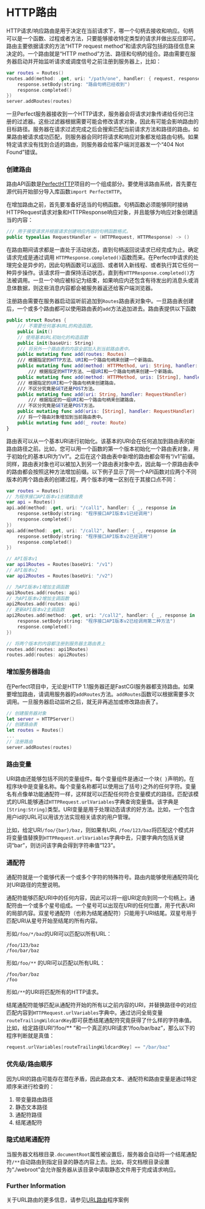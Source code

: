 # HTTP路由

HTTP请求/响应路由是用于决定在当前请求下，哪一个句柄去接收和响应。句柄可以是一个函数、过程或者方法，只要能够接收特定类型的请求并做出反应即可。路由主要依据请求的方法“HTTP request method”和请求内容包括的路径信息来决定的。一个路由就是“HTTP method”方法、路径和句柄的组合。路由需要在服务器启动并开始监听请求或调度信号之前注册到服务器上，比如：

``` swift
var routes = Routes()
routes.add(method: .get, uri: "/path/one", handler: { request, response in
    response.setBody(string: "路由句柄已经收到")
    response.completed()
})
server.addRoutes(routes)
```

一旦Perfect服务器接收到一个HTTP请求，服务器会将请求对象传递给任何已注册的过滤器。这些过滤器根据需要可能会修改请求对象，因此有可能会影响路由的目标路径。服务器在请求过滤完成之后会搜索匹配当前请求方法和路径的路由。如果路由被请求成功匹配，则服务器会同时将请求和响应对象都发给路由句柄。如果特定请求没有找到合适的路由，则服务器会给客户端浏览器发一个“404 Not Found”错误。

### 创建路由

路由API函数是[PerfectHTTP](https://github.com/PerfectlySoft/Perfect-HTTP)项目的一个组成部分。要使用该路由系统，首先要在源代码开始部分导入库函数```import PerfectHTTP```。

在增加路由之前，首先要准备好适当的句柄函数。句柄函数必须能够同时接纳HTTPRequest请求对象和HTTPResponse响应对象，并且能够为响应对象创建适当的内容：

``` swift
/// 用于接受请求并根据请求创建响应内容的句柄函数格式。
public typealias RequestHandler = (HTTPRequest, HTTPResponse) -> ()
```
在路由期间请求都是一直处于活动状态，直到句柄返回说请求已经完成为止。确定请求完成是通过调用 ```HTTPResponse.completed()```函数而来。在Perfect中请求的处理完全是异步的，因此句柄函数可以返回、或者转入新线程、或者执行其它任何一种异步操作。该请求将一直保持活动状态，直到有```HTTPResponse.completed()```方法被调用。一旦一个响应被标记为结束，如果响应内还包含有待发出的消息头或消息体数据，则这些消息内容都会被服务器返还给客户端浏览器。

注册路由需要在服务器启动监听前追加到```Routes```路由表对象中。一旦路由表创建后，一个或多个路由都可以使用路由表的```add```方法追加进去。路由表提供以下函数

``` swift
public struct Routes {
    /// 不需要任何基本URL的构造函数。
    public init()
    // 使用基本URL初始化的构造函数
    public init(baseUri: String)
    /// 将另外一个路由表的内容全部加入到当前路由表中。
    public mutating func add(routes: Routes)
    /// 根据指定的HTTP方法、URI和一个路由句柄来创建一个新路由。
    public mutating func add(method: HTTPMethod, uri: String, handler: RequestHandler)
		/// 根据指定的HTTP方法、一组URI和一个路由句柄来创建一个新路由。
    public mutating func add(method: HTTPMethod, uris: [String], handler: RequestHandler)
    /// 根据指定的URI和一个路由句柄来创建路由，
    /// 不区分究竟是GET还是POST方法。
    public mutating func add(uri: String, handler: RequestHandler)
		/// 根据指定的一组URI和一个路由句柄来创建路由，
    /// 不区分究竟是GET还是POST方法。
    public mutating func add(uris: [String], handler: RequestHandler)
    /// 将一个路由对象增加到当前路由表中。
    public mutating func add(_ route: Route)
}
```

路由表可以从一个基本URI进行初始化。该基本的URI会在任何追加到路由表的新路由路径之前。比如，您可以用一个函数的第一个版本初始化一个路由表对象，用于初始化的基本URI为“/v1”。之后在这个路由表中新增的路由都会带有“/v1”前缀。同样，路由表对象也可以被加入到另一个路由表对象中去，因此每一个原路由表中的路由都会按照这种方法增加前缀。以下例子显示了同一个API函数对应两个不同版本的两个路由表的创建过程，两个版本的唯一区别在于其接口点不同：

``` swift
var routes = Routes()
// 为程序接口API版本v1创建路由表
var api = Routes()
api.add(method: .get, uri: "/call1", handler: { _, response in
    response.setBody(string: "程序接口API版本v1已经调用")
    response.completed()
})
api.add(method: .get, uri: "/call2", handler: { _, response in
    response.setBody(string: "程序接口API版本v2已经调用")
    response.completed()
})

// API版本v1
var api1Routes = Routes(baseUri: "/v1")
// API版本v2
var api2Routes = Routes(baseUri: "/v2")

// 为API版本v1增加主调函数
api1Routes.add(routes: api)
// 为API版本v2增加主调函数
api2Routes.add(routes: api)
// 更新API版本v2主调函数
api2Routes.add(method: .get, uri: "/call2", handler: { _, response in
    response.setBody(string: "程序接口API版本v2已经调用第二种方法")
    response.completed()
})

// 将两个版本的内容都注册到服务器主路由表上
routes.add(routes: api1Routes)
routes.add(routes: api2Routes)
```

### 增加服务器路由

在Perfect项目中，无论是HTTP 1.1服务器还是FastCGI服务器都支持路由。如果要增加路由，请调用服务器的```addRoutes```方法。```addRoutes```函数可以根据需要多次调用。一旦服务器启动监听之后，就无非再追加或修改路由表了。

``` swift
// 创建服务器对象
let server = HTTPServer()
// 创建路由表
let routes = Routes()
...
// 注册路由
server.addRoutes(routes)
```

### 路由变量

URI路由还能够包括不同的变量组件。每个变量组件是通过一个块```{ }```声明的。在程序块中是变量名称。每个变量名称都可以使用出了括号```}```之外的任何字符。变量名有点像单功能通配符一样，这样就可以匹配任何符合变量模式的路径。匹配该模式的URL能够通过```HTTPRequest.urlVariables```字典查询变量值。该字典是```[String:String]```类型。URI变量是用于处理动态请求的好方法。比如，一个包含用户id的URL可以用该方法实现相关请求的用户管理。

比如，给定URI```/foo/{bar}/baz```，则如果有URL ```/foo/123/baz```将匹配这个模式并将变量值替换到```HTTPRequest.urlVariables```字典中去，只要字典内包括关键词“bar”，则访问该字典会得到字符串值“123”。

### 通配符

通配符就是一个能够代表一个或多个字符的特殊符号。路由内能够使用通配符简化对URI路径的完整说明。

通配符能够匹配URI中的任何内容，因此可以将一组URI定向到同一个句柄上。通配符由一个或多个星号组成。一个星号可以出现在URI的任何位置，用于代表URI的局部内容。双星号通配符（也称为结尾通配符）只能用于URI结尾。双星号用于匹配URI从星号开始至结尾的所有内容。

形如```/foo/*/baz```的URI可以匹配以所有URL：

```
/foo/123/baz
/foo/bar/baz
```

形如```/foo/**``` 的URI可以匹配以所有URL：

```
/foo/bar/baz
/foo
```

形如```/**```的URI将匹配所有的HTTP请求。

结尾通配符能够匹配从通配符开始的所有以之前内容的URI，并替换路径中的对应匹配内容到```HTTPRequest.urlVariables```字典中。通过访问全局变量```routeTrailingWildcardKey```即可获悉结尾通配符究竟获得了什么样的字符串值。比如，给定路径URI“/foo/** ”和一个真正的URI请求“/foo/bar/baz”，那么以下的程序判断就是真值：

``` swift
request.urlVariables[routeTrailingWildcardKey] == "/bar/baz"
```

### 优先级/路由顺序

因为URI的路由可能存在潜在矛盾，因此路由文本、通配符和路由变量是通过特定顺序来进行检查的：

1. 带变量路由路径
2. 静态文本路径
3. 通配符路径
4. 结尾通配符

### 隐式结尾通配符

当服务器文档根目录```.documentRoot```属性被设置后，服务器会自动将一个结尾通配符```/**```自动路由到指定目录的静态内容上去。比如，将文档根目录设置为“./webroot”会允许服务器从该目录中读取静态文件用于完成请求响应。

### Further Information

关于URL路由的更多信息，请参见[URL路由](https://github.com/PerfectlySoft/PerfectExample-URLRouting)程序案例
